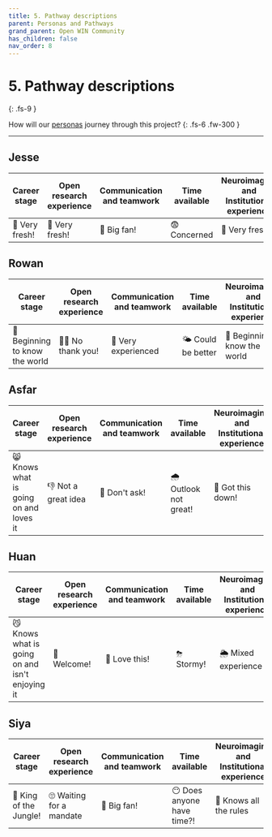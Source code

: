 ```yaml
---
title: 5. Pathway descriptions
parent: Personas and Pathways
grand_parent: Open WIN Community
has_children: false
nav_order: 8
---
```


# 5. Pathway descriptions
{: .fs-9 }

How will our [personas](personas-3-descriptions.md) journey through this project?
{: .fs-6 .fw-300 }

---

## Jesse

| Career stage | Open research experience | Communication and teamwork | Time available | Neuroimaging and Institutional experience | Computational literacy |
|--------------|--------------------------|----------------------------|----------------|-------------------------------------------|------------------------|
| 🐣 Very fresh! | 🐣 Very fresh! | 💃 Big fan! | 😨 Concerned | 🐣 Very fresh! | 🐣 Very fresh!|   

<!-- Jesse is a Masters student. They have come to WIN and Oxford from a different University and have never heard of "open research". They worked hard to get here, they are ambitious, and they want to make friends. They are keen to impress their supervisor and are going to every departmental meeting they can. They are worried about their workload and running our of time for their project. They are a bit overwhelmed by how much there is to learn, but want to be exposed to everything. -->


## Rowan

| Career stage | Open research experience | Communication and teamwork | Time available | Neuroimaging and Institutional experience | Computational literacy |
|--------------|--------------------------|----------------------------|----------------|-------------------------------------------|------------------------|
| 🐥 Beginning to know the world | 🙅‍♀️ No thank you! | 🎉  Very experienced | 🌤 Could be better | 🐥 Beginning to know the world | 🐣 Very fresh! |   

<!-- Rowan is a PhD Student. They completed a Masters course with a WIN supervisor, and worked as a research assistant for one year before starting a PhD in a different lab. They have worked as part of a team writing ethics applications and collecting data, but now they are leading the whole process for themselves. They have made lots of friends in their time at WIN, but know they need to keep a competitive edge, so they are cautious about how much they share. They have heard people talk unfavourably about open research - it takes too much time; it brings you no personal benefits - and tend to think it's for "someone else". -->


## Asfar

| Career stage | Open research experience | Communication and teamwork | Time available | Neuroimaging and Institutional experience | Computational literacy |
|--------------|--------------------------|----------------------------|----------------|-------------------------------------------|------------------------|
| 😸 Knows what is going on and loves it | 👎 Not a great idea | 🙈 Don't ask! | 🌧 Outlook not great! | 💃 Got this down! | 🌤 Could be better |


<!-- Asfar is a postdoctoral researcher. They think they know what open research is, but they are worried that their code will be heavily criticised if they share it online. They see open research as a time suck and distraction from papers. They are often asked to support students in running the code and experiments they have written, but this is usually limited to handing over some thin notes. They will be attempting to secure a fellowship in under two years. -->

## Huan

| Career stage | Open research experience | Communication and teamwork | Time available | Neuroimaging and Institutional experience | Computational literacy |
|--------------|--------------------------|----------------------------|----------------|-------------------------------------------|------------------------|
| 😼 Knows what is going on and isn't enjoying it | 👋 Welcome! | 💯 Love this! | ⛈ Stormy! | 🌦 Mixed experience  | 🙈 Don't ask! |   

<!-- Huan is a postdoctoral researcher. They have significant experience working with clinical populations and are actively engaged in both Patient and Public Involvement in research design and Public Engagement outreach. They manage a constant flow of students, and feel as though they are at capacity with their workload. They enjoy their research, but are considering looking outside of academia as the Principle Investigator track does not appeal. They like the idea of open research, but are not sure if they have much to contribute. -->

## Siya

| Career stage | Open research experience | Communication and teamwork | Time available | Neuroimaging and Institutional experience | Computational literacy |
|--------------|--------------------------|----------------------------|----------------|-------------------------------------------|------------------------|
| 🦁 King of the Jungle! | 🙄 Waiting for a mandate | 💃 Big fan! | 😶 Does anyone have time?! | 👑 Knows all the rules | 🐙 Multi-skilled |   

<!-- Siya is an established Principle Investigator. They have had a successful academic career and feel comfortable within WIN and University of Oxford structures. They have seen the requirement for open research start to appear in different aspects of their work, for example in requirements for Research Data Management plans in grant applications, and the Research Excellence Framework reference to ["research practice that supports reproducible science"](https://www.ref.ac.uk/media/1084/ref-2019_02-panel-criteria-and-working-methods.pdf), but they are yet to see where this has been truly beneficial for an individual scientist or the research filed as a whole. -->
